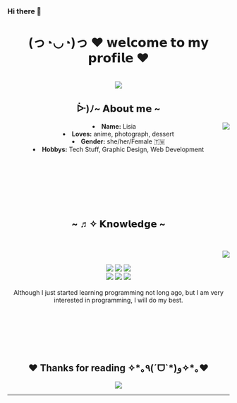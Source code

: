 ### Hi there 👋

<body>
  <center>
<h1 align="center">(っ◔◡◔)っ ♥ 𝘄𝗲𝗹𝗰𝗼𝗺𝗲 𝘁𝗼 𝗺𝘆 𝗽𝗿𝗼𝗳𝗶𝗹𝗲 ♥ </h1>
<br>
<div align="center">
  <a href="https://www.instagram.com/chia_ling_hsu/" >
   <img src=http://5b0988e595225.cdn.sohucs.com/images/20181002/6b89b37d8b474535b66451455c45138e.gif />
  </a>
    <br>
 
  
</div>
    <div align="center">
<!-- <img src="https://i.imgur.com/jx17oHT.gif"> -->
      </div>
<div>
<h2 align="center">  ᐕ)ﾉ~ 𝗔𝗯𝗼𝘂𝘁 𝗺𝗲 ~  </h2>
  <div align="center">
<img src="https://inews.gtimg.com/newsapp_match/0/9837665579/0" align="right">
  </div>
<li>
 <b>Name:</b> Lisia</li>

<li>
<b>Loves:</b> anime, photograph, dessert
</li>
<li>
<b>Gender:</b> she/her/Female 🇹🇼
</li>
<li>
<b>Hobbys:</b> Tech Stuff, Graphic Design, Web Development
</li>
<br><br>
</div>
<div>
  <br>
  <br>
  <br>
   <br>
  <br>
<h2 align="center">            ~ ♬✧ 𝗞𝗻𝗼𝘄𝗹𝗲𝗱𝗴𝗲  ~</h2>
 <br>
<p>
  <div align="center">
<img src="https://p9.itc.cn/q_70/images03/20220125/dd575b2600e44d0891adc684937e3948.gif" align="right">
  </div>
</div>
<div>
  <br>
<p align="center"><img src="https://img.shields.io/badge/adobe%20photoshop%20-%2331A8FF.svg?&style=for-the-badge&logo=adobe%20photoshop&logoColor=white"/> <img src="https://img.shields.io/badge/html5%20-%23E34F26.svg?&style=for-the-badge&logo=html5&logoColor=white"/> <img src="https://img.shields.io/badge/css3%20-%231572B6.svg?&style=for-the-badge&logo=css3&logoColor=white"/><br>
 <img src="https://img.shields.io/badge/node.js%20-%2343853D.svg?&style=for-the-badge&logo=node.js&logoColor=white"/> <img src="https://img.shields.io/badge/javascript%20-%23323330.svg?&style=for-the-badge&logo=javascript&logoColor=%23F7DF1E"/> <img src="https://img.shields.io/badge/git%20-%23F05033.svg?&style=for-the-badge&logo=git&logoColor=white"/> <br><br>
Although I just started learning programming not long ago, but I am very interested in programming, I will do my best.
</p>
<br>
   <br>
  <br>
   <br>
  <br>
<div>
<h2 align="center">♥ Thanks for reading ✧*｡٩(ˊᗜˋ*)و✧*｡♥</h2>
<div align="center">
<img src="https://images.plurk.com/3c0n5PEEocrRfHq8l6F28l.gif">
</div>
<hr>
</div>
</div>
    </center>
</body>
<!--
**Lisia229/Lisia229** is a ✨ _special_ ✨ repository because its `README.md` (this file) appears on your GitHub profile.

Here are some ideas to get you started:

- 🔭 I’m currently working on ...
- 🌱 I’m currently learning ...
- 👯 I’m looking to collaborate on ...
- 🤔 I’m looking for help with ...
- 💬 Ask me about ...
- 📫 How to reach me: ...
- 😄 Pronouns: ...
- ⚡ Fun fact: ...
-->
